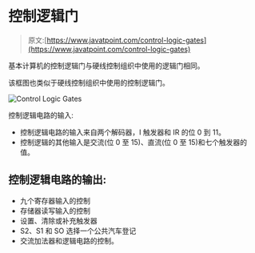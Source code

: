 # 控制逻辑门

> 原文:[https://www.javatpoint.com/control-logic-gates](https://www.javatpoint.com/control-logic-gates)

基本计算机的控制逻辑门与硬线控制组织中使用的逻辑门相同。

该框图也类似于硬线控制组织中使用的控制逻辑门。

![Control Logic Gates](../Images/ae677fd9b64fb3876245355689fbf7a2.png)

控制逻辑电路的输入:

*   控制逻辑电路的输入来自两个解码器，I 触发器和 IR 的位 0 到 11。
*   控制逻辑的其他输入是交流(位 0 至 15)、直流(位 0 至 15)和七个触发器的值。

## 控制逻辑电路的输出:

*   九个寄存器输入的控制
*   存储器读写输入的控制
*   设置、清除或补充触发器
*   S2、S1 和 SO 选择一个公共汽车登记
*   交流加法器和逻辑电路的控制。